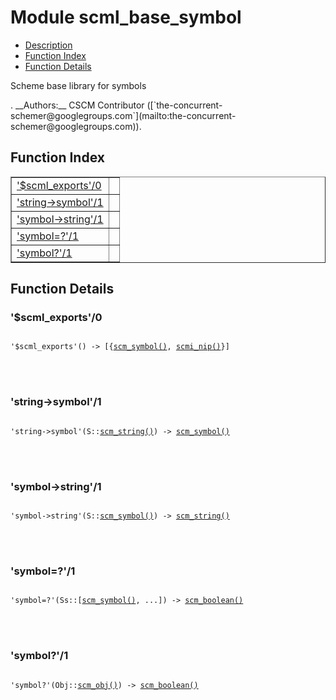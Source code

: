

# Module scml_base_symbol #
* [Description](#description)
* [Function Index](#index)
* [Function Details](#functions)


<p>Scheme base library for symbols</p>.
__Authors:__ CSCM Contributor ([`the-concurrent-schemer@googlegroups.com`](mailto:the-concurrent-schemer@googlegroups.com)).
<a name="index"></a>

## Function Index ##


<table width="100%" border="1" cellspacing="0" cellpadding="2" summary="function index"><tr><td valign="top"><a href="#%24scml_exports-0">'$scml_exports'/0</a></td><td></td></tr><tr><td valign="top"><a href="#string-%3esymbol-1">'string->symbol'/1</a></td><td></td></tr><tr><td valign="top"><a href="#symbol-%3estring-1">'symbol->string'/1</a></td><td></td></tr><tr><td valign="top"><a href="#symbol%3d%3f-1">'symbol=?'/1</a></td><td></td></tr><tr><td valign="top"><a href="#symbol%3f-1">'symbol?'/1</a></td><td></td></tr></table>


<a name="functions"></a>

## Function Details ##

<a name="%24scml_exports-0"></a>

### '$scml_exports'/0 ###


<pre><code>
'$scml_exports'() -&gt; [{<a href="#type-scm_symbol">scm_symbol()</a>, <a href="#type-scmi_nip">scmi_nip()</a>}]
</code></pre>

<br></br>



<a name="string-%3esymbol-1"></a>

### 'string->symbol'/1 ###


<pre><code>
'string-&gt;symbol'(S::<a href="#type-scm_string">scm_string()</a>) -&gt; <a href="#type-scm_symbol">scm_symbol()</a>
</code></pre>

<br></br>



<a name="symbol-%3estring-1"></a>

### 'symbol->string'/1 ###


<pre><code>
'symbol-&gt;string'(S::<a href="#type-scm_symbol">scm_symbol()</a>) -&gt; <a href="#type-scm_string">scm_string()</a>
</code></pre>

<br></br>



<a name="symbol%3d%3f-1"></a>

### 'symbol=?'/1 ###


<pre><code>
'symbol=?'(Ss::[<a href="#type-scm_symbol">scm_symbol()</a>, ...]) -&gt; <a href="#type-scm_boolean">scm_boolean()</a>
</code></pre>

<br></br>



<a name="symbol%3f-1"></a>

### 'symbol?'/1 ###


<pre><code>
'symbol?'(Obj::<a href="#type-scm_obj">scm_obj()</a>) -&gt; <a href="#type-scm_boolean">scm_boolean()</a>
</code></pre>

<br></br>



